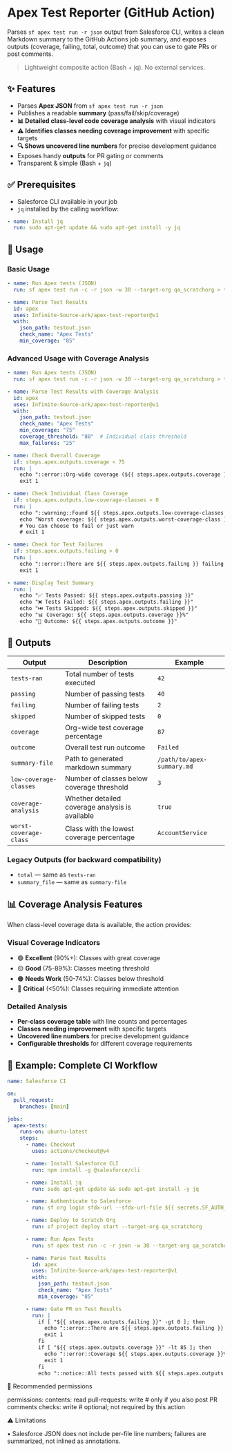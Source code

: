 # Apex Test Reporter (GitHub Action)

Parses `sf apex test run -r json` output from Salesforce CLI, writes a clean Markdown summary to the GitHub Actions job summary, and exposes outputs (coverage, failing, total, outcome) that you can use to gate PRs or post comments.

> Lightweight composite action (Bash + jq). No external services.

## ✨ Features
- Parses **Apex JSON** from `sf apex test run -r json`
- Publishes a readable **summary** (pass/fail/skip/coverage)
- **📊 Detailed class-level code coverage analysis** with visual indicators
- **⚠️ Identifies classes needing coverage improvement** with specific targets
- **🔍 Shows uncovered line numbers** for precise development guidance
- Exposes handy **outputs** for PR gating or comments
- Transparent & simple (Bash + `jq`)

## ✅ Prerequisites
- Salesforce CLI available in your job
- `jq` installed by the calling workflow:
```yaml
- name: Install jq
  run: sudo apt-get update && sudo apt-get install -y jq
```

## 🚀 Usage

### Basic Usage
```yaml
- name: Run Apex tests (JSON)
  run: sf apex test run -c -r json -w 30 --target-org qa_scratchorg > testout.json

- name: Parse Test Results
  id: apex
  uses: Infinite-Source-ark/apex-test-reporter@v1
  with:
    json_path: testout.json
    check_name: "Apex Tests"
    min_coverage: "85"
```

### Advanced Usage with Coverage Analysis
```yaml
- name: Run Apex tests (JSON)
  run: sf apex test run -c -r json -w 30 --target-org qa_scratchorg > testout.json

- name: Parse Test Results with Coverage Analysis
  id: apex
  uses: Infinite-Source-ark/apex-test-reporter@v1
  with:
    json_path: testout.json
    check_name: "Apex Tests"
    min_coverage: "75"
    coverage_threshold: "80"  # Individual class threshold
    max_failures: "25"

- name: Check Overall Coverage
  if: steps.apex.outputs.coverage < 75
  run: |
    echo "::error::Org-wide coverage (${{ steps.apex.outputs.coverage }}%) is below required threshold (75%)"
    exit 1

- name: Check Individual Class Coverage
  if: steps.apex.outputs.low-coverage-classes > 0
  run: |
    echo "::warning::Found ${{ steps.apex.outputs.low-coverage-classes }} classes below 80% coverage"
    echo "Worst coverage: ${{ steps.apex.outputs.worst-coverage-class }}"
    # You can choose to fail or just warn
    # exit 1

- name: Check for Test Failures
  if: steps.apex.outputs.failing > 0
  run: |
    echo "::error::There are ${{ steps.apex.outputs.failing }} failing tests"
    exit 1

- name: Display Test Summary
  run: |
    echo "✅ Tests Passed: ${{ steps.apex.outputs.passing }}"
    echo "❌ Tests Failed: ${{ steps.apex.outputs.failing }}"
    echo "⏭️ Tests Skipped: ${{ steps.apex.outputs.skipped }}"
    echo "📊 Coverage: ${{ steps.apex.outputs.coverage }}%"
    echo "🎯 Outcome: ${{ steps.apex.outputs.outcome }}"
```

## 🔁 Outputs

| Output | Description | Example |
|--------|-------------|---------|
| `tests-ran` | Total number of tests executed | `42` |
| `passing` | Number of passing tests | `40` |
| `failing` | Number of failing tests | `2` |
| `skipped` | Number of skipped tests | `0` |
| `coverage` | Org-wide test coverage percentage | `87` |
| `outcome` | Overall test run outcome | `Failed` |
| `summary-file` | Path to generated markdown summary | `/path/to/apex-summary.md` |
| `low-coverage-classes` | Number of classes below coverage threshold | `3` |
| `coverage-analysis` | Whether detailed coverage analysis is available | `true` |
| `worst-coverage-class` | Class with the lowest coverage percentage | `AccountService` |

### Legacy Outputs (for backward compatibility)
- `total` — same as `tests-ran`
- `summary_file` — same as `summary-file`

## 📊 Coverage Analysis Features

When class-level coverage data is available, the action provides:

### Visual Coverage Indicators
- 🟢 **Excellent** (90%+): Classes with great coverage
- 🟡 **Good** (75-89%): Classes meeting threshold  
- 🟠 **Needs Work** (50-74%): Classes below threshold
- 🔴 **Critical** (<50%): Classes requiring immediate attention

### Detailed Analysis
- **Per-class coverage table** with line counts and percentages
- **Classes needing improvement** with specific targets
- **Uncovered line numbers** for precise development guidance
- **Configurable thresholds** for different coverage requirements

## 🚦 Example: Complete CI Workflow

```yaml
name: Salesforce CI

on:
  pull_request:
    branches: [main]

jobs:
  apex-tests:
    runs-on: ubuntu-latest
    steps:
      - name: Checkout
        uses: actions/checkout@v4

      - name: Install Salesforce CLI
        run: npm install -g @salesforce/cli

      - name: Install jq
        run: sudo apt-get update && sudo apt-get install -y jq

      - name: Authenticate to Salesforce
        run: sf org login sfdx-url --sfdx-url-file ${{ secrets.SF_AUTH_URL }}

      - name: Deploy to Scratch Org
        run: sf project deploy start --target-org qa_scratchorg

      - name: Run Apex Tests
        run: sf apex test run -c -r json -w 30 --target-org qa_scratchorg > testout.json

      - name: Parse Test Results
        id: apex
        uses: Infinite-Source-ark/apex-test-reporter@v1
        with:
          json_path: testout.json
          check_name: "Apex Tests"
          min_coverage: "85"

      - name: Gate PR on Test Results
        run: |
          if [ "${{ steps.apex.outputs.failing }}" -gt 0 ]; then
            echo "::error::There are ${{ steps.apex.outputs.failing }} failing tests"
            exit 1
          fi
          if [ "${{ steps.apex.outputs.coverage }}" -lt 85 ]; then
            echo "::error::Coverage ${{ steps.apex.outputs.coverage }}% is below 85%"
            exit 1
          fi
          echo "::notice::All tests passed with ${{ steps.apex.outputs.coverage }}% coverage! 🎉"
```

🔐 Recommended permissions

permissions:
  contents: read
  pull-requests: write   # only if you also post PR comments
  checks: write          # optional; not required by this action

⚠️ Limitations

• Salesforce JSON does not include per-file line numbers; failures are summarized, not inlined as annotations.